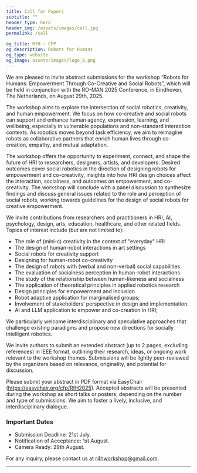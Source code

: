 ```yaml
---
title: Call for Papers
subtitle: ""
header_type: hero
header_img: /assets/images/call.jpg
permalink: /call

og_title: RfH - CFP
og_description: Robots for Humans
og_type: website
og_image: assets/images/logo_6.png
---
```


<p style="text-align: justify;">

We are pleased to invite abstract submissions for the workshop “Robots for Humans: Empowerment Through Co-Creative and Social Robots”, which will be held in conjunction with the RO-MAN 2025 Conference, in Eindhoven, The Netherlands, on August 29th, 2025.

The workshop aims to explore the intersection of social robotics, creativity, and human empowerment. We focus on how co-creative and social robots can support and enhance human agency, expression, learning, and wellbeing, especially in vulnerable populations and non-standard interaction contexts. As robotics moves beyond task efficiency, we aim to reimagine robots as collaborative partners that enrich human lives through co-creation, empathy, and mutual adaptation.

The workshop offers the opportunity to experiment, connect, and shape the future of HRI to researchers, designers, artists, and developers. Desired outcomes cover social robotics in the direction of designing robots for empowerment and co-creativity, insights into how HRI design choices affect the interaction, socialness, and outcomes on empowerment, and co-creativity. The workshop will conclude with a panel discussion to synthesize findings and discuss general issues related to the role and perception of social robots, working towards guidelines for the design of social robots for creative empowerment.

We invite contributions from researchers and practitioners in HRI, AI, psychology, design, arts, education, healthcare, and other related fields. Topics of interest include (but are not limited to):

</p>


* The role of (mini-c) creativity in the context of "everyday" HRI
* The design of human-robot interactions in art settings
* Social robots for creativity support
* Designing for human-robot co-creativity
* The design of robots with (verbal and non-verbal) social capabilities
* The evaluation of socialness perception in human-robot interactions
* The study of the relationship between human-likeness and socialness
* The application of theoretical principles in applied robotics research
* Design principles for empowerment and inclusion
* Robot adaptive application for marginalised groups;
* Involvement of stakeholders’ perspective in design and implementation.
* AI and LLM application to empower and co-creation in HRI;

We particularly welcome interdisciplinary and speculative approaches that challenge existing paradigms and propose new directions for socially intelligent robotics.

We invite authors to submit an extended abstract (up to 2 pages, excluding references) in IEEE format, outlining their research, ideas, or ongoing work relevant to the workshop themes. Submissions will be lightly peer-reviewed by the organizers based on relevance, originality, and potential for discussion.

Please submit your abstract in PDF format via EasyChair (https://easychair.org/cfp/RfH2025). Accepted abstracts will be presented during the workshop as short talks or posters, depending on the number and type of submissions. We aim to foster a lively, inclusive, and interdisciplinary dialogue.


### Important Dates
* Submission Deadline: 21st July. <!--**09/04**-->
* Notification of Acceptance: 1st August.
* Camera Ready: 29th August. <!--**14/05**-->


<!--
## Registration
* Don't forget to register before the conference **[registration link](https://avi2024.dibris.unige.it/conference/registration)**.

## Submission Procedure

**Submission format**: max 6 pages (excluded references).

Please submit your contribution on **[EasyChair](https://easychair.org/my/conference?conf=r4h)**, using the predefined **[CEUR template](https://ceur-ws.org/Vol-XXX/CEURART.zip)** (an **[Overleaf](https://www.overleaf.com/read/gwhxnqcghhdt)** page for LaTeX users is also available).

<p style="text-align: justify;">
The submitted contribution must be written in <b>English</b> and do not need to be anonymized (single-blind review process). A panel of experts from relevant fileds will be asked to review the contributions, selecting the most relevant, novel, original and high-quality ones to be included in the workshop program. Authors of accepted submissions will be invited to give an <b>oral presentation</b> of their work. Also, they will be offered the option of having their papers uploaded to a workshop-specific archive in an open-access repository (e.g., arXiv). The accepted papers will be published in the workshop’s proceedings on CEUR Workshop Proceedings (http://ceur-ws.org/), indexed by Scopus. Depending on the workshop impact and participation, the organizers may also consider proposing a Special Issue to a Journal to collect broader follow-up papers.
</p>
-->

For any inquiry, please contact us at [r4hworkshop@gmail.com](mailto:r4hworkshop@gmail.com).

---